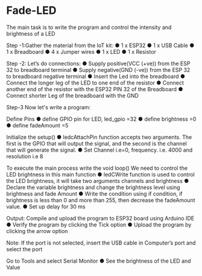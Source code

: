 # Fade-LED

The main task is to write the program and control the intensity and brightness of a LED

Step -1:Gather the material from the IoT kit:
● 1 x ESP32
● 1 x USB Cable
● 1 x Breadboard
● 4 x Jumper wires
● 1 x LED
● 1 x Resistor

Step -2: Let’s do connections:
● Supply positive(VCC (+ve)) from the ESP 32 to breadboard terminal
● Supply negative(GND (-ve)) from the ESP 32 to breadboard negative terminal
● Insert the Led into the breadboard
● Connect the longer leg of the LED to one end of the resistor
● Connect another end of the resistor with the ESP32 PIN 32 of the Breadboard
● Connect shorter Leg of the breadboard with the GND

Step-3 Now let's write a program:

Define Pins
● define GPIO pin for LED, led_gpio =32
● define brightness =0
● define fadeAmount =5

Initialize the setup()
● ledcAttachPin function accepts two arguments. The first is the GPIO that will output the signal, and the second is the channel that will generate the signal.
● Set Channel i.e=0, frequency. i.e. 4000 and resolution i.e 8

To execute the main process write the void loop()
We need to control the LED brightness in this main function
● ledCWrite function is used to control the LED brightness, it will take two arguments channels and brightness
● Declare the variable brightness and change the brightness level using brightness and fade Amount
● Write the condition using if condition, if brightness is less than 0 and more than 255, then decrease the fadeAmount value.
● Set up delay for 30 ms

Output:
Compile and upload the program to ESP32 board using Arduino IDE
● Verify the program by clicking the Tick option
● Upload the program by clicking the arrow option

Note: If the port is not selected, insert the USB cable in Computer’s port and select the port

Go to Tools and select Serial Monitor
● See the brightness of the LED and Value
